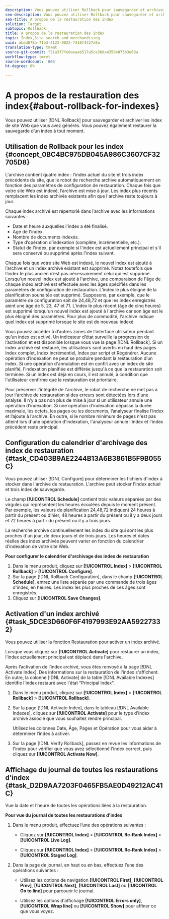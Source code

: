 ```yaml
---
description: Vous pouvez utiliser Rollback pour sauvegarder et archiver les index de site Web que vous avez générés. Vous pouvez également restaurer la sauvegarde d’un index à tout moment.
seo-description: Vous pouvez utiliser Rollback pour sauvegarder et archiver les index de site Web que vous avez générés. Vous pouvez également restaurer la sauvegarde d’un index à tout moment.
seo-title: A propos de la restauration des index
solution: Target
subtopic: Rollback
title: A propos de la restauration des index
topic: Index,Site search and merchandising
uuid: abed878a-71b3-4122-9822-7410f4427a9a
translation-type: tm+mt
source-git-commit: f21a3f7fe0aeaab517a5ca36da43594873b3e69a
workflow-type: tm+mt
source-wordcount: '866'
ht-degree: 0%

---
```



# A propos de la restauration des index{#about-rollback-for-indexes}

Vous pouvez utiliser [!DNL Rollback] pour sauvegarder et archiver les index de site Web que vous avez générés. Vous pouvez également restaurer la sauvegarde d’un index à tout moment.

## Utilisation de Rollback pour les index {#concept_0BC4BC975DB045A986C3607CF32705D8}

L&#39;archive contient quatre index : l&#39;index actuel du site et trois index précédents du site, que le robot de recherche archive automatiquement en fonction des paramètres de configuration de restauration. Chaque fois que votre site Web est indexé, l’archive est mise à jour. Les index plus récents remplacent les index archivés existants afin que l&#39;archive reste toujours à jour.

Chaque index archivé est répertorié dans l’archive avec les informations suivantes :

* Date et heure auxquelles l&#39;index a été finalisé.
* Age de l&#39;index.
* Nombre de documents indexés.
* Type d’opération d’indexation (complète, incrémentielle, etc.).
* Statut de l&#39;index, par exemple si l&#39;index est actuellement principal et s&#39;il sera conservé ou supprimé après l&#39;index suivant.

Chaque fois que votre site Web est indexé, le nouvel index est ajouté à l’archive et un index archivé existant est supprimé. Notez toutefois que l’index le plus ancien n’est pas nécessairement celui qui est supprimé. Lorsqu&#39;un nouvel index est ajouté à l&#39;archive, une comparaison de l&#39;âge de chaque index archivé est effectuée avec les âges spécifiés dans les paramètres de configuration de restauration. L’index le plus éloigné de la planification souhaitée est supprimé. Supposons, par exemple, que le paramètre de configuration soit de 24,48,72 et que les index enregistrés aient une âge de 5, 23, 47 et 71. L&#39;index le plus récent (âgé de cinq heures) est supprimé lorsqu&#39;un nouvel index est ajouté à l&#39;archive car son âge est le plus éloigné des paramètres. Pour plus de commodité, l&#39;archive indique quel index est supprimé lorsque le site est de nouveau indexé.

Vous pouvez accéder à d’autres zones de l’interface utilisateur pendant qu’un index est activé. Un indicateur d’état surveille la progression de l’activation et est disponible lorsque vous vue la page [!DNL Rollback]. Si un index archivé est restauré, les utilisateurs sont avertis en haut des pages Index complet, Index incrémentiel, Index par script et Régénérer. Aucune opération d’indexation ne peut se produire pendant la restauration d’un index. Si une opération d&#39;annulation est en conflit avec un index de site planifié, l&#39;indexation planifiée est différée jusqu&#39;à ce que la restauration soit terminée. Si un index est déjà en cours, il est annulé, à condition que l&#39;utilisateur confirme que la restauration est prioritaire.

Pour préserver l&#39;intégrité de l&#39;archive, le robot de recherche ne met pas à jour l&#39;archive de restauration si des erreurs sont détectées lors d&#39;une analyse. Il n’y a pas non plus de mise à jour si un utilisateur annule une opération d’indexation. Si une opération d’indexation dépasse la durée maximale, les octets, les pages ou les documents, l’analyseur finalise l’index et l’ajoute à l’archive. En outre, si le nombre minimum de pages n&#39;est pas atteint lors d&#39;une opération d&#39;indexation, l&#39;analyseur annule l&#39;index et l&#39;index précédent reste principal.

## Configuration du calendrier d&#39;archivage des index de restauration {#task_CD403B9AE2244B13A6B3861B5F9B055C}

Vous pouvez utiliser [!DNL Configure] pour déterminer les fichiers d&#39;index à stocker dans l&#39;archive de restauration. L&#39;archive peut stocker l&#39;index actuel et trois index de sauvegarde.

Le champ **[!UICONTROL Schedule]** contient trois valeurs séparées par des virgules qui représentent les heures écoulées depuis le moment présent. Par exemple, les valeurs de planification 24,48,72 indiquent 24 heures à partir du présent ou d’hier, 48 heures à partir du présent ou il y a deux jours et 72 heures à partir du présent ou il y a trois jours.

La recherche archive continuellement les index du site qui sont les plus proches d&#39;un jour, de deux jours et de trois jours. Les heures et dates réelles des index archivés peuvent varier en fonction du calendrier d’indexation de votre site Web.

**Pour configurer le calendrier d&#39;archivage des index de restauration**

1. Dans le menu produit, cliquez sur **[!UICONTROL Index]** > **[!UICONTROL Rollback]** > **[!UICONTROL Configure]**.
1. Sur la page [!DNL Rollback Configuration], dans le champ **[!UICONTROL Schedule]**, entrez une liste séparée par une commande de trois âges d&#39;index, en heures. Les index les plus proches de ces âges sont enregistrés.
1. Cliquez sur **[!UICONTROL Save Changes]**.

## Activation d&#39;un index archivé {#task_5DCE3D660F6F4197993E92AA59227332}

Vous pouvez utiliser la fonction Restauration pour activer un index archivé.

Lorsque vous cliquez sur **[!UICONTROL Activate]** pour restaurer un index, l&#39;index actuellement principal est déplacé dans l&#39;archive.

Après l’activation de l’index archivé, vous êtes renvoyé à la page [!DNL Activate Index]. Des informations sur la restauration de l&#39;index s&#39;affichent. En outre, la colonne [!DNL Activate] de la table [!DNL Available Indexes] identifie l&#39;index restauré avec l&#39;état &quot;Principal Index&quot;.

1. Dans le menu produit, cliquez sur **[!UICONTROL Index]** > **[!UICONTROL Rollback]** > **[!UICONTROL Rollback]**.
1. Sur la page [!DNL Activate Index], dans le tableau [!DNL Available Indexes], cliquez sur **[!UICONTROL Activate]** pour le type d&#39;index archivé associé que vous souhaitez rendre principal.

   Utilisez les colonnes Date, Âge, Pages et Opération pour vous aider à déterminer l’index à activer.
1. Sur la page [!DNL Verify Rollback], passez en revue les informations de l&#39;index pour vérifier que vous avez sélectionné l&#39;index correct, puis cliquez sur **[!UICONTROL Activate Now]**.

## Affichage du journal de toutes les restaurations d&#39;index {#task_D2D9AA7203F0465FB5AE0D49212AC41C}

Vue la date et l’heure de toutes les opérations liées à la restauration.

**Pour vue du journal de toutes les restaurations d&#39;index**

1. Dans le menu produit, effectuez l’une des opérations suivantes :

   * Cliquez sur **[!UICONTROL Index]** > **[!UICONTROL Re-Rank Index]** > **[!UICONTROL Live Log]**.

   * Cliquez sur **[!UICONTROL Index]** > **[!UICONTROL Re-Rank Index]** > **[!UICONTROL Staged Log]**.

1. Dans la page de journal, en haut ou en bas, effectuez l’une des opérations suivantes :

   * Utilisez les options de navigation **[!UICONTROL First]**, **[!UICONTROL Prev]**, **[!UICONTROL Next]**, **[!UICONTROL Last]** ou **[!UICONTROL Go to line]** pour parcourir le journal.

   * Utilisez les options d&#39;affichage **[!UICONTROL Errors only]**, **[!UICONTROL Wrap line]** ou **[!UICONTROL Show]** pour affiner ce que vous voyez.

